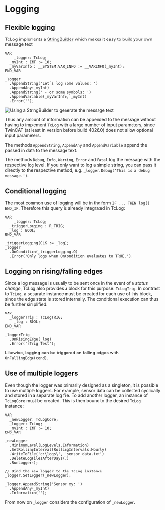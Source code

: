# Logging
## Flexible logging
TcLog implements a [StringBuilder](https://www.plccoder.com/fluent-code/) which makes it easy to build your own message text: 

```
VAR
    _logger: TcLog;
  _myInt : INT := 10;
  _myVarInfo : __SYSTEM.VAR_INFO := __VARINFO(_myInt);
END_VAR

_logger
  .AppendString('Let´s log some values: ')
  .AppendAny(_myInt)
  .AppendString(' - or some symbols: ')
  .AppendVariable(_myVarInfo, _myInt)
  .Error(''); 
```
![Using a StringBuilder to generate the message text](https://benediktgeisler.de/StringBuilder_in_message_text.png "Using a StringBuilder to generate the message text")

Thus any amount of information can be appended to the message without having to implement `TcLog` with a large number of input parameters, since TwinCAT (at least in version before build 4026.0) does not allow optional input parameters. 

The methods `AppendString`, `AppendAny` and `AppendVariable` append the passed in data to the message text. 

The methods `Debug`, `Info`, `Warning`, `Error` and `Fatal` log the message with the respective log level. If you only want to log a simple string, you can pass it directly to the respective method, e.g. `_logger.Debug('This is a debug message.')`.

## Conditional logging
The most common use of logging will be in the form `IF ... THEN log() END_IF`. Therefore this query is already integrated in TcLog:

```
VAR
    _logger: TcLog;
  _triggerLogging : R_TRIG;
  _log : BOOL;
END_VAR

_triggerLogging(CLK := _log);
_logger
  .OnCondition(_triggerLogging.Q)
  .Error('Only logs when OnCondition evaluates to TRUE.');  
```

## Logging on rising/falling edges
Since a log message is usually to be sent once in the event of a *status change*, TcLog also provides a block for this purpose: `TcLogTrig`. In contrast to `TcLog`, a separate instance must be created for each use of this block, since the edge state is stored internally. The conditional execution can thus be further simplified:

```
VAR
  _loggerTrig : TcLogTRIG;
    _log : BOOL;
END_VAR

_loggerTrig
  .OnRisingEdge(_log)
  .Error('rTrig Test');
```

Likewise, logging can be triggered on falling edges with `OnFallingEdge(cond)`. 

## Use of multiple loggers
Even though the logger was primarily designed as a singleton, it is possible to use multiple loggers. For example, sensor data can be collected cyclically and stored in a separate log file. To add another logger, an instance of `TcLogCore` must be created. This is then bound to the desired `TcLog` instance:

```
VAR
  _newLogger: TcLogCore;
  _logger: TcLog;
  _myInt : INT := 10;
END_VAR

_newLogger
  .MinimumLevel(LogLevels.Information)
  .SetRollingInterval(RollingIntervals.Hourly)
  .WriteToFile('c:\logs\', 'sensor_data.txt')
  .DeleteLogFilesAfterDays(7)
  .RunLogger();
  
// Bind the new logger to the TcLog instance
_logger.SetLogger(_newLogger);

_logger.AppendString('Sensor xy: ')
  .AppendAny(_myInt)
  .Information(''); 
```

From now on `_logger` considers the configuration of `_newLogger`.